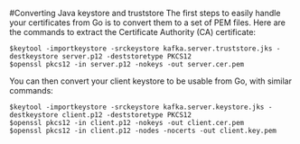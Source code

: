 #Converting Java keystore and truststore
The first steps to easily handle your certificates from Go is to convert them to a set of PEM files.
Here are the commands to extract the Certificate Authority (CA) certificate:
```shell 
$keytool -importkeystore -srckeystore kafka.server.truststore.jks -destkeystore server.p12 -deststoretype PKCS12
$openssl pkcs12 -in server.p12 -nokeys -out server.cer.pem
```

You can then convert your client keystore to be usable from Go, with similar commands:

```shell
$keytool -importkeystore -srckeystore kafka.server.keystore.jks -destkeystore client.p12 -deststoretype PKCS12
$openssl pkcs12 -in client.p12 -nokeys -out client.cer.pem 
$openssl pkcs12 -in client.p12 -nodes -nocerts -out client.key.pem
``` 
